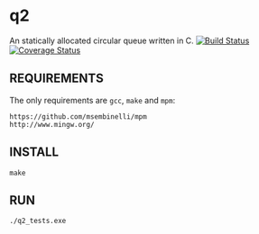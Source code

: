 # q2
An statically allocated circular queue written in C.
[![Build Status](https://travis-ci.org/msembinelli/q2.svg?branch=master)](https://travis-ci.org/msembinelli/q2) [![Coverage Status](https://coveralls.io/repos/github/msembinelli/q2/badge.svg?branch=master)](https://coveralls.io/github/msembinelli/q2?branch=master)

## REQUIREMENTS

The only requirements are `gcc`, `make` and `mpm`:

    https://github.com/msembinelli/mpm
    http://www.mingw.org/

## INSTALL

    make

## RUN

    ./q2_tests.exe
